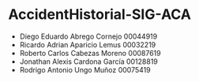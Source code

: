 # AccidentHistorial-SIG-ACA
* Diego Eduardo Abrego Cornejo 00044919
* Ricardo Adrian Aparicio Lemus 00032219
* Roberto Carlos Cabezas Moreno 00087619
* Jonathan Alexis Cardona García 00128819
* Rodrigo Antonio Ungo Muñoz 00075419
